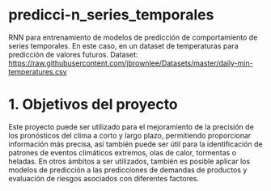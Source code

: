 # predicci-n_series_temporales
RNN para entrenamiento de modelos de predicción de comportamiento de series temporales. En este caso, en un dataset de temperaturas para predicción de valores futuros. 
Dataset: https://raw.githubusercontent.com/jbrownlee/Datasets/master/daily-min-temperatures.csv

# 1. Objetivos del proyecto
Este proyecto puede ser utilizado para el mejoramiento de la precisión de los pronósticos del clima a corto y largo plazo, permitiendo proporcionar información más precisa, así también puede ser útil para la identificación de patrones de eventos climáticos extremos, olas de calor, tormentas o heladas. 
En otros ámbitos a ser utilizados, también es posible aplicar los modelos de predicción a las predicciones de demandas de productos y evaluación de riesgos asociados con diferentes factores. 
